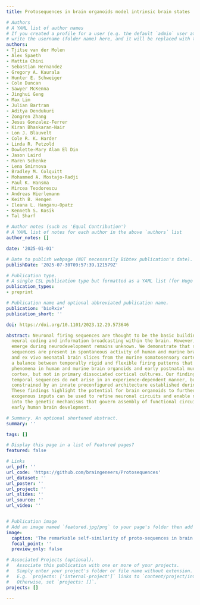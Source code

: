 ```yaml
---
title: Protosequences in brain organoids model intrinsic brain states

# Authors
# A YAML list of author names
# If you created a profile for a user (e.g. the default `admin` user at `content/authors/admin/`), 
# write the username (folder name) here, and it will be replaced with their full name and linked to their profile.
authors:
- Tjitse van der Molen
- Alex Spaeth
- Mattia Chini
- Sebastian Hernandez
- Gregory A. Kaurala
- Hunter E. Schweiger
- Cole Duncan
- Sawyer McKenna
- Jinghui Geng
- Max Lim
- Julian Bartram
- Aditya Dendukuri
- Zongren Zhang
- Jesus Gonzalez-Ferrer
- Kiran Bhaskaran-Nair
- Lon J. Blauvelt
- Cole R. K. Harder
- Linda R. Petzold
- Dowlette-Mary Alam El Din
- Jason Laird
- Maren Schenke
- Lena Smirnova
- Bradley M. Colquitt
- Mohammed A. Mostajo-Radji
- Paul K. Hansma
- Mircea Teodorescu
- Andreas Hierlemann
- Keith B. Hengen
- Ileana L. Hanganu-Opatz
- Kenneth S. Kosik
- Tal Sharf

# Author notes (such as 'Equal Contribution')
# A YAML list of notes for each author in the above `authors` list
author_notes: []

date: '2025-01-01'

# Date to publish webpage (NOT necessarily Bibtex publication's date).
publishDate: '2025-07-30T09:57:39.121579Z'

# Publication type.
# A single CSL publication type but formatted as a YAML list (for Hugo requirements).
publication_types:
- preprint

# Publication name and optional abbreviated publication name.
publication: 'bioRxiv'
publication_short: ''

doi: https://doi.org/10.1101/2023.12.29.573646

abstract: Neuronal firing sequences are thought to be the basic building blocks of
  neural coding and information broadcasting within the brain. However, when sequences
  emerge during neurodevelopment remains unknown. We demonstrate that structured firing
  sequences are present in spontaneous activity of human and murine brain organoids
  and ex vivo neonatal brain slices from the murine somatosensory cortex. We observed
  a balance between temporally rigid and flexible firing patterns that are emergent
  phenomena in human and murine brain organoids and early postnatal murine somatosensory
  cortex, but not in primary dissociated cortical cultures. Our findings suggest that
  temporal sequences do not arise in an experience-dependent manner, but are rather
  constrained by an innate preconfigured architecture established during neurogenesis.
  These findings highlight the potential for brain organoids to further explore how
  exogenous inputs can be used to refine neuronal circuits and enable new studies
  into the genetic mechanisms that govern assembly of functional circuitry during
  early human brain development.

# Summary. An optional shortened abstract.
summary: ''

tags: []

# Display this page in a list of Featured pages?
featured: false

# Links
url_pdf: ''
url_code: 'https://github.com/braingeneers/Protosequences'
url_dataset: ''
url_poster: ''
url_project: ''
url_slides: ''
url_source: ''
url_video: ''


# Publication image
# Add an image named `featured.jpg/png` to your page's folder then add a caption below.
image:
  caption: 'The remarkable self-similarity of proto-sequences in brain organoids'
  focal_point: ''
  preview_only: false

# Associated Projects (optional).
#   Associate this publication with one or more of your projects.
#   Simply enter your project's folder or file name without extension.
#   E.g. `projects: ['internal-project']` links to `content/project/internal-project/index.md`.
#   Otherwise, set `projects: []`.
projects: []

---
```

